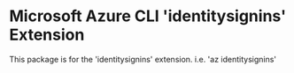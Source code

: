 Microsoft Azure CLI 'identitysignins' Extension
==========================================

This package is for the 'identitysignins' extension.
i.e. 'az identitysignins'
